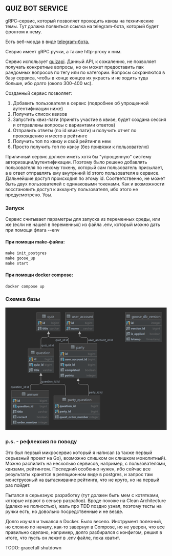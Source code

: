 ## QUIZ BOT SERVICE

gRPC-cервис, который позволяет проходить квизы на технические темы. Тут должна появиться ссылка на telegram-бота, который будет фронтом к нему.

Есть веб-морда в виде [telegram-бота.](https://github.com/dimayasha7123/quiz_service/tg_client)

Севрис имеет gRPC ручки, а также http-proxy к ним.

Сервис использует [quizapi](https://quizapi.io/). Данный API, к сожалению, не позволяет получать конкретные вопросы, но он может предоставить пак рандомных вопросов по тегу или по категории. Вопросы сохраняются в базу сервиса, чтобы в конце концов их украсть и не ходить туда больше, ибо долго (около 300-400 мс).

Созданный сервис позволяет:
1. Добавить пользователя в сервис (подробнее об упрощенной аутентификации ниже)
2. Получить список квизов
3. Запустить квиз-пати (принять участие в квизе, будет создана сессия и отправлены вопросы с вариантами ответов)
4. Отправить ответы (по id квиз-пати) и получить отчет по прохождению и место в рейтинге
5. Получить топ по квизу и свой рейтинг в нем
6. Просто получить топ по квизу (без привязки к пользователю)

Приличный сервис должен иметь хотя бы "упрощенную" систему авторизации/аутентификации. Поэтому было решено добавлять пользователя по некому токену, который сам пользователь присылает, а в ответ отправлять ему внутрнний id этого пользователя в сервисе. Дальнейшие доступ происходил по этому id. Соответственно, не может быть двух пользователей с одинаковыми токенами. Как и возможности восстановить доступ к аккаунту пользователя, ибо этого не предусмотрено. Увы.

### Запуск

Сервис считывает параметры для запуска из переменных среды, или же (если не нашел в переменных) из файла .env, который можно дать при помощи флага --env

#### При помощи make-файла:

```
make init_postgres
make goose_up
make start
```

#### При помощи docker compose:

```
docker compose up
```

### Схемка базы

![Итоговая схема БД](server/schema.png)

### p.s. - рефлексия по поводу

Это был первый микросервис который я написал (а также первый серьезный проект на Go), возможно слишком он слишком монолитный). Можно распилить на несколько сервисов, например, с пользователями, квизами, рейтингом. Последний особенно нужен, ибо сейчас все результаты хранятся в реляционном виде в postgres, и запрос там монструозный на вытаскивание рейтинга, что не круто, но на первый раз пойдет.

Пытался в серьезную разработку (тут должен быть мем с котятками, которые играют в сеньер разрабов). Вроде похоже на Clean Architecture (далеко не полностью), жаль про TDD поздно узнал, поэтому тесты на ручки есть, но довольно посредственные и не везде.

Долго изучал и тыкался в Docker. Было весело. Инструмент полезный, но сложно по началу, как-то завернул в Compose, но не уверен, что все правильно сделано, например, долго разбирался с конфигом, решил в итоге, что пусть он лежит в .env файле, пока хватит.

TODO:
    gracefull shutdown
